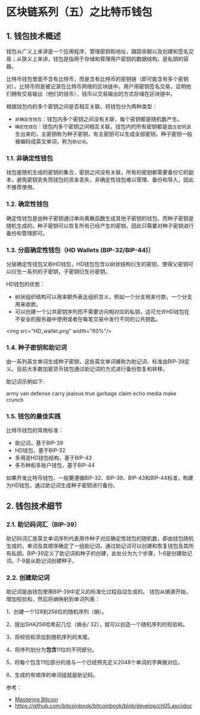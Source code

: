 # 区块链系列（五）之比特币钱包

## 1. 钱包技术概述

钱包从广义上来讲是一个应用程序，管理密钥和地址，跟踪余额以及创建和签名交易；从狭义上来讲，钱包是指用于存储和管理用户密钥的数据结构，是私钥的容器。

比特币钱包里面不含有比特币，而是含有比特币的密钥链（即可能含有多个密钥对），比特币则是被记录在比特币网络的区块链中。用户用密钥签名交易，证明他们拥有交易输出（他们的钱币），钱币以交易输出的方式存储在区块链中。

根据钱包内的多个密钥之间是否相互关联，将钱包分为两种类型：

- `非确定性钱包`：钱包内多个密钥之间没有关联，每个密钥都是随机数产生。
- `确定性钱包`：钱包内多个密钥之间相互关联，钱包内的所有密钥都是由`主密钥`派生出来的，主密钥称为种子密钥，有主密钥可以生成全部密钥。种子密钥一般被编码成英文单词，称为`助记词`。

### 1.1. 非确定性钱包

钱包是随机生成的密钥的集合，密钥之间没有关联，所有的密钥都需要备份它的副本，避免密钥丢失而钱包的资金丢失，非确定性钱包难以管理、备份和导入，因此不推荐使用。

### 1.2. 确定性钱包

确定性钱包是由种子密钥通过单向离散函数生成其他子密钥的钱包，而种子密钥是随机生成的。种子密钥可以恢复所有已经产生的密钥，因此只需要对种子密钥进行备份和管理即可。

### 1.3. 分层确定性钱包（HD Wallets (BIP-32/BIP-44)）

分层确定性钱包又称HD钱包，HD钱包包含以树状结构衍生的密钥，使得父密钥可以衍生一系列的子密钥，子密钥衍生孙密钥。

HD钱包的优势：

- 树状组织结构可以用来额外表达组织含义，例如一个分支用来付款，一个分支用来收款。
- 可以创建一个公共密钥序列而不需要访问相对应的私钥，这可允许HD钱包在不安全的服务器中使用或者在每笔交易中发行不同的公共钥匙。

<img src="HD_wallet.png" width="60%"/>

### 1.4. 种子密钥和助记词

由一系列英文单词生成种子密钥，这些英文单词被称为助记词，标准由BIP-39定义。目前大多数加密货币钱包通过助记词的方式进行备份恢复和转移。

助记词示例如下:

army van defense carry jealous true garbage claim echo media make crunch

### 1.5. 钱包的最佳实践

比特币钱包的常用标准：

- 助记词，基于BIP-39
- HD钱包，基于BIP-32
- 多用途HD钱包结构，基于BIP-43
- 多币种和多账户钱包，基于BIP-44

如果开发比特币钱包，一般要遵循BIP-32、BIP-39、BIP-43和BIP-44标准，构建为HD钱包，通过助记词生成种子密钥进行备份。

## 2. 钱包技术细节

### 2.1. 助记码词汇（BIP-39）

助记码词汇是英文单词序列代表用作种子对应确定性钱包的随机数，即由钱包随机生成的，单词及其顺序确定了一组助记词，通过助记词可以创建和恢复钱包及其所有私钥。BIP-39定义了助记词和种子的创建，此处分为九个步骤，1-6是创建助记词，7-9是从助记词创建种子。

### 2.2. 创建助记词

助记词是由钱包使用BIP-39中定义的标准化过程自动生成的。 钱包从熵源开始，增加校验和，然后将熵映射到单词列表：

1、创建一个128到256位的随机序列（熵）。

2、提出SHA256哈希前几位（熵长/ 32），就可以创造一个随机序列的校验和。

3、将校验和添加到随机序列的末尾。

4、将序列划分为**包含**11位的不同部分。

5、将每个包含11位部分的值与一个已经预先定义2048个单词的字典做对应。

6、生成的有顺序的单词组就是助记码。



参考：

- [Mastering Bitcoin](https://bitcoinbook.info/)
- https://github.com/bitcoinbook/bitcoinbook/blob/develop/ch05.asciidoc
